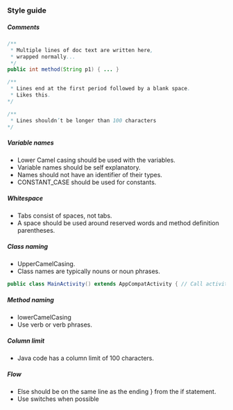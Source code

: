 ### Style guide

##### Comments

``` java
/**
 * Multiple lines of doc text are written here,
 * wrapped normally...
 */
public int method(String p1) { ... }
```

``` java
/**
 * Lines end at the first period followed by a blank space.
 * Likes this.
*/
```

``` java
/**
 * Lines shouldn’t be longer than 100 characters
*/
``` 

##### Variable names
 - Lower Camel casing should be used with the variables.
 - Variable names should be self explanatory.
 - Names should not have an identifier of their types.
 - CONSTANT_CASE should be used for constants.

##### Whitespace
 - Tabs consist of spaces, not tabs. 
 - A space should be used around reserved words and method definition parentheses.

##### Class naming
 - UpperCamelCasing.
 - Class names are typically nouns or noun phrases. 

``` java
public class MainActivity() extends AppCompatActivity { // Call activities Activity 
```

##### Method naming
 - lowerCamelCasing
 - Use verb or verb phrases.

##### Column limit
 - Java code has a column limit of 100 characters. 

##### Flow
 - Else should be on the same line as the ending } from the if statement.
 - Use switches when possible
